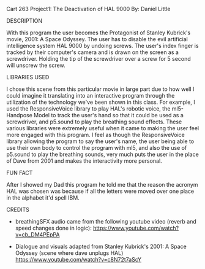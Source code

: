 Cart 263 Project1: The Deactivation of HAL 9000
By: Daniel Little

DESCRIPTION

  With this program the user becomes the Protagonist of Stanley Kubrick's movie, 2001: A Space Odyssey. The user has to disable the evil artificial intelligence system HAL 9000 by undoing screws. The user's index finger is tracked by their computer's camera and is drawn on the screen as a screwdriver.
  Holding the tip of the screwdriver over a screw for 5 second will unscrew the screw.

LIBRARIES USED

  I chose this scene from this particular movie in large part due to how well I could imagine it
  translating into an interactive program through the utilization of the technology we've been shown in this class. For example, I used the ResponsiveVoice library to play HAL's robotic voice, the ml5-Handpose Model to track the user's hand so that it could be used as a screwdriver, and p5.sound to play the breathing sound effects. These various libraries were extremely useful when it came to making the user feel more engaged with this program. I feel as though the ResponsiveVoice library allowing the program to say the user's name, the user being able to use their own body to control the program with ml5, and also the use of p5.sound to play the breathing sounds, very much puts the user in the place of Dave from 2001 and makes the interactivity more personal.

FUN FACT

  After I showed my Dad this program he told me that the reason the acronym HAL was chosen was because if all the letters were moved over one place in the alphabet it'd spell IBM.

CREDITS

-   breathingSFX audio came from the following youtube video (reverb and speed changes done in logic):
    <https://www.youtube.com/watch?v=cb_DM4PEpPA>

-   Dialogue and visuals adapted from Stanley Kubrick's 2001: A Space Odyssey (scene where dave unplugs HAL)
    <https://www.youtube.com/watch?v=c8N72t7aScY>
